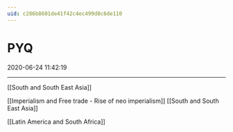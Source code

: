 ```yaml
---
uid: c286b8601de41f42c4ec499d8c6de110
---
```


# PYQ
2020-06-24 11:42:19
            
---

[[South and South East Asia]]



[[Imperialism and Free trade - Rise of neo imperialism]]
[[South and South East Asia]]

[[Latin America and South Africa]]












